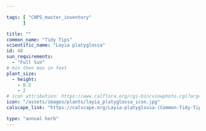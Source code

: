 ```yaml
---

tags: [ "CNPS_master_inventory"
      ]

title: ""
common_name: "Tidy Tips"
scientific_name: "Layia platyglossa"
id: 48
sun_requirements:
  - "Full Sun"
# min then max in feet
plant_size:
  - height: 
    - 0.5
    - 2
# icon attribution: https://www.calflora.org/cgi-bin/viewphoto.cgi?arg=/app/up/entry/149/44763.jpg 
icon: "/assets/images/plants/layia_platyglossa_icon.jpg" 
calscape_link: "https://calscape.org/Layia-platyglossa-(Common-Tidy-Tips)"

type: "annual herb"
---
```


